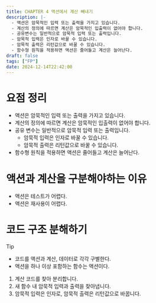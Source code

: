 ```yaml
---
title: CHAPTER 4 액션에서 계산 빼내기
description: |-
  - 액션은 암묵적인 입력 또는 출력을 가지고 있습니다.
  - 계산의 정의에 따르면 계산은 암묵적인 입출력이 없어야 합니다.
  - 공유변수는 일반적으로 암묵적 입력 또는 출력입니다.
  - 암묵적 입력은 인자로 바꿀 수 있습니다.
  - 암묵적 출력은 리턴값으로 바꿀 수 있습니다.
  - 함수형 원칙을 적용하면 액션은 줄어들고 계산은 늘어난다.
draft: false
tags: ["FP"]
date: 2024-12-14T22:42:00
---
```

# 요점 정리
- 액션은 암묵적인 입력 또는 출력을 가지고 있습니다.
- 계산의 정의에 따르면 계산은 암묵적인 입출력이 없어야 합니다.
- 공유 변수는 일반적으로 암묵적 입력 또는 출력입니다.
	- 암묵적 입력은 인자로 바꿀 수 있습니다.
	- 암묵적 출력은 리턴값으로 바꿀 수 있습니다.
- 함수형 원칙을 적용하면 액션은 줄어들고 계산은 늘어난다.

# 액션과 계산을 구분해야하는 이유

- 액션은 테스트가 어렵다.
- 액션은 재사용이 어렵다.

# 코드 구조 분해하기
> [!TIP] 
> - 코드를 액션과 계산, 데이터로 각각 구별한다.
> - 액션을 하나 이상 포함하는 함수는 액션이다.

1. 계산 코드를 찾아 분리합니다.
2. 새 함수 내 암묵적 입력과 출력을 찾아냅니다.
3. 암묵적 입력은 인자로, 암묵적 출력은 리턴값으로 바꿉니다.

